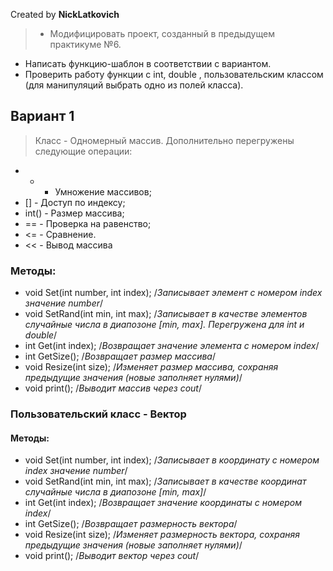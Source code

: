 ﻿Created by **NickLatkovich**

>* Модифицировать проект, созданный в предыдущем практикуме №6.
* Написать функцию-шаблон в соответствии с вариантом.
* Проверить работу функции  с int, double , пользовательским классом (для манипуляций выбрать одно из полей класса).

## Вариант 1

> Класс - Одномерный массив.
Дополнительно перегружены следующие операции:
- * - Умножение массивов;
- [] - Доступ по индексу;
- int() - Размер массива;
- == - Проверка на равенство;
- <= - Сравнение.
- << - Вывод массива

### Методы:
  * void Set(int number, int index); /*Записывает элемент с номером index значение number*/
  * void SetRand(int min, int max); /*Записывает в качестве элементов случайные числа в диапозоне [min, max]. Перегружена для int и double*/
  * int Get(int index); /*Возвращает значение элемента с номером index*/
  * int GetSize(); /*Возвращает размер массива*/
  * void Resize(int size); /*Изменяет размер массива, сохраняя предыдущие значения (новые заполняет нулями)*/
  * void print(); /*Выводит массив через cout*/

### Пользовательский класс - Вектор

#### Методы:
* void Set(int number, int index); /*Записывает в координату с номером index значение number*/
* void SetRand(int min, int max); /*Записывает в качестве координат случайные числа в диапозоне [min, max]*/
* int Get(int index); /*Возвращает значение координаты с номером index*/
* int GetSize(); /*Возвращает размерность вектора*/
* void Resize(int size); /*Изменяет размерность вектора, сохраняя предыдущие значения (новые заполняет нулями)*/
* void print(); /*Выводит вектор через cout*/
